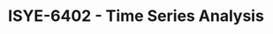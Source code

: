 ---
layout: course
title: ISYE-6402 - Time Series Analysis
aliases: TSA
course_id: ISYE-6402
permalink: /ISYE-6402/
avg_difficulty: 4.28
avg_rating: 1.82
avg_workload: 15.36
type: course_page
---